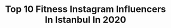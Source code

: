 ---
title: Top 10 Fitness Instagram Influencers In Istanbul In 2020
description: >-
  Find top fitness Instagram influencers in Istanbul in 2020. Most popular hashtags: #fitness #istanbul #fitnessmotivation #fit.
platform: Instagram
hits: 100
text_top: See the best Instagram profiles on inBeat.
text_bottom: Our search engine holds 100 Instagram influencers like this in Istanbul, Turkey for you to contact.
profiles:
  - username: "sasirtbizitansu"
    fullname: >-
      🇹🇷 SASIRT BİZİ TANSU 🇹🇷
    bio: >-
      TANSU DAYAN FAN PAYLASİM AMACLİ SAYFA Arkadaslarini ETİKETLEYİN @sasirtbizitansu . . ResmiHESAP @tansudayan saygilar
    location: "Turkey"
    followers: 103995
    engagement: 1233
    commentsToLikes: 0.022063
    id: ck9hbteqtid3l0j788mr7oqh5
    verified: false
    hashtags: ""
  - username: "100de100saglik"
    fullname: >-
      SağlıkDoğada ❌REKLAMSIZ SAYFA❌
    bio: >-
      Yıllar sonra "Gençliğinize geri dönseniz, nasıl bir hayat yaşardınız?" sorusuna, sağlığıma daha cok dikkat ederdim dememek için @100de100saglik 👏👍
    location: "Turkey"
    followers: 280003
    engagement: 95
    commentsToLikes: 0.013072
    id: ck8t73tqrfjz00j78czz7cm04
    verified: false
    hashtags: ""
  - username: "sami_jafary"
    fullname: >-
      S  A  M I  R J
    bio: >-
      Personal trainer Istanbul📍
    location: "Turkey"
    followers: 106099
    engagement: 305
    commentsToLikes: 0.423305
    id: ck9why8p8004l0j78d975usoc
    verified: false
    hashtags: "#fitness, #sami, #istanbul, #clip"
  - username: "aboutyasi___"
    fullname: >-
      Aboutyasi___
    bio: >-
      Sport Psychology | Shahid Beheshti Architect | Wtiau Fitness CX 📍Istanbul
    location: "Turkey"
    followers: 10216
    engagement: 531
    commentsToLikes: 0.017908
    id: ck6uh5pji75np0j71un1i66wb
    verified: false
    hashtags: "#views, #boatlife, #view, #beachvibes"
  - username: "omeraltinkopru"
    fullname: >-
      Ömer Altınköprü
    bio: >-
      ▪️ Personal Coach / Macfit Cevahir ▪️ Marmara Üniv. Spor Bilimleri ▪️ Priv : @omergoldenbridge ▪️ Reklam Ve İşbirliği 📩
    location: "Turkey"
    followers: 88886
    engagement: 507
    commentsToLikes: 0.019472
    id: ckap5ie6zbti10i78f3ltkgxz
    verified: false
    hashtags: "#istanbul, #tb, #fitness, #sixpack"
  - username: "volkancetinkaya06"
    fullname: >-
      Volkan Çetinkaya
    bio: >-
      👑🦍◾Physical Education Teacher B.K ◾National Athlete🇹🇷
    location: "Turkey"
    followers: 113615
    engagement: 198
    commentsToLikes: 0.045745
    id: ck8t7xonvic1b0j78ketzj17s
    verified: true
    hashtags: "#ortako, #ortak, #fitnessmotivation, #istanbul"
  - username: "whasani"
    fullname: >-
      Hasan Telatar
    bio: >-
      Fitness Owner - Lives in Istanbul Fashion Sports Athlete
    location: "Turkey"
    followers: 12066
    engagement: 597
    commentsToLikes: 0.030132
    id: ck6u8r00pt5tv0j71o8v5wkm3
    verified: false
    hashtags: "#hastasiyiz"
  - username: "diyetisyenmelekveyisoglu"
    fullname: >-
      Dyt. Melek Veyisoğlu
    bio: >-
      🍇Beslenme ve Diyet Uzmanı 🎓Okan University | Master 🌎Online Diyet ve Danışmanlık için DM&Mail📲
    location: "Turkey"
    followers: 5513
    engagement: 525
    commentsToLikes: 0.028179
    id: ck9wf5chrn9n10j787a5zmvge
    verified: false
    hashtags: "#iftarmen, #sa, #onlinediyet, #onlinediyetisyen"
  - username: "zazakaraa"
    fullname: >-
      Z.z Kara
    bio: >-
      ▪️Official account ▪️Dancer ▪️Fitness ▪️İstanbul 🇹🇷
    location: "Turkey"
    followers: 10456
    engagement: 649
    commentsToLikes: 0.030162
    id: ckap3vb4b4n0j0i78hlcgjyvi
    verified: false
    hashtags: "#cool, #dizi, #fitness, #germany"
  - username: "boraguner35"
    fullname: >-
      Bora Guner
    bio: >-
      MİLLİ SPORCU 7X🇹🇷🇹🇷🇹🇷 BİLEK GÜREŞİ TÜRKİYE 1.🥇 STRICT CURL GPA 1.🥇 BİLEK GÜREŞİ AVRUPA 3.🥉 STRONGMAN TÜRKIYE 2.🥈 BİLEK GÜREŞİ DÜNYA 6.
    location: "Turkey"
    followers: 18062
    engagement: 749
    commentsToLikes: 0.014408
    id: ck6typfnq53e70j718mawmlet
    verified: false
    hashtags: "#strongmantraining, #ripped, #6pack, #sweat"
---